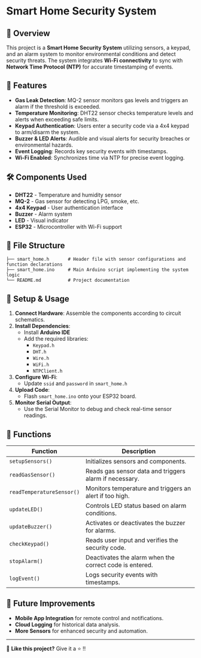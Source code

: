 # Smart Home Security System

## 📌 Overview

This project is a **Smart Home Security System** utilizing sensors, a keypad, and an alarm system to monitor environmental conditions and detect security threats. The system integrates **Wi-Fi connectivity** to sync with **Network Time Protocol (NTP)** for accurate timestamping of events.

## 🚀 Features

- **Gas Leak Detection**: MQ-2 sensor monitors gas levels and triggers an alarm if the threshold is exceeded.
- **Temperature Monitoring**: DHT22 sensor checks temperature levels and alerts when exceeding safe limits.
- **Keypad Authentication**: Users enter a security code via a 4x4 keypad to arm/disarm the system.
- **Buzzer & LED Alerts**: Audible and visual alerts for security breaches or environmental hazards.
- **Event Logging**: Records key security events with timestamps.
- **Wi-Fi Enabled**: Synchronizes time via NTP for precise event logging.

## 🛠️ Components Used

- **DHT22** - Temperature and humidity sensor
- **MQ-2** - Gas sensor for detecting LPG, smoke, etc.
- **4x4 Keypad** - User authentication interface
- **Buzzer** - Alarm system
- **LED** - Visual indicator
- **ESP32** - Microcontroller with Wi-Fi support

## 📁 File Structure

```
├── smart_home.h       # Header file with sensor configurations and function declarations
├── smart_home.ino     # Main Arduino script implementing the system logic
└── README.md          # Project documentation
```

## 📜 Setup & Usage

1. **Connect Hardware**: Assemble the components according to circuit schematics.
2. **Install Dependencies**:
   - Install **Arduino IDE**
   - Add the required libraries:
     - `Keypad.h`
     - `DHT.h`
     - `Wire.h`
     - `WiFi.h`
     - `NTPClient.h`
3. **Configure Wi-Fi**:
   - Update `ssid` and `password` in `smart_home.h`
4. **Upload Code**:
   - Flash `smart_home.ino` onto your ESP32 board.
5. **Monitor Serial Output**:
   - Use the Serial Monitor to debug and check real-time sensor readings.

## 🔧 Functions

| Function                  | Description                                             |
| ------------------------- | ------------------------------------------------------- |
| `setupSensors()`          | Initializes sensors and components.                     |
| `readGasSensor()`         | Reads gas sensor data and triggers alarm if necessary.  |
| `readTemperatureSensor()` | Monitors temperature and triggers an alert if too high. |
| `updateLED()`             | Controls LED status based on alarm conditions.          |
| `updateBuzzer()`          | Activates or deactivates the buzzer for alarms.         |
| `checkKeypad()`           | Reads user input and verifies the security code.        |
| `stopAlarm()`             | Deactivates the alarm when the correct code is entered. |
| `logEvent()`              | Logs security events with timestamps.                   |

## 📌 Future Improvements

- **Mobile App Integration** for remote control and notifications.
- **Cloud Logging** for historical data analysis.
- **More Sensors** for enhanced security and automation.

---

🌟 **Like this project?** Give it a ⭐ !!
